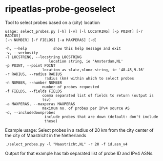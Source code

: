 # ripeatlas-probe-geoselect

Tool to select probes based on a (city) location

    usage: select_probes.py [-h] [-v] [-l LOCSTRING] [-p POINT] [-r RADIUS]
    [-n NUMBER] [-f FIELDS] [-a MAXPERAS] [-d]
    
    -h, --help            show this help message and exit
    -v, --verbosity
    -l LOCSTRING, --locstring LOCSTRING
                        location string, ie 'Amsterdam,NL'
    -p POINT, --point POINT
                     location as <lat>,<lon>-string, ie '48.45,9.16'
    -r RADIUS, --radius RADIUS
                      radius (km) within which to select probes
    -n NUMBER, --number NUMBER
                     number of probes requested
    -f FIELDS, --fields FIELDS
                     comma separated list of fields to return (output is
                     tsv)
    -a MAXPERAS, --maxperas MAXPERAS
                     maximum no. of probes per IPv4 source AS
    -d, --includedownprobes
                      include probes that are down (default: don't include
                      these)

Example usage: Select probes in a radius of 20 km from the city center of the city of Maastricht in the Netherlands

    ./select_probes.py -l "Maastricht,NL" -r 20 -f id,asn_v4

Output for that example has tab separated list of probe ID and IPv4 ASNs.
